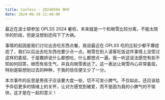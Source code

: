 ```yaml
---
title: Confess - 20240504 争吵
date: 2024-06-10 21:40:00
---
```


最近在波士顿参加 OPLSS 2024 暑校，本来就是一个和琬雪比较分离，不能太陪伴的阶段，但是没想到还闯下了大祸。

事情的起因是我们讨论出去吃东西点餐，我说最近在 OPLSS 吃的比较少都不爆痘痘了，我们以后出去吃东西也要少点一点。琬雪在别人请客吃饭这件事情上没受过这样的委屈，于是撒娇说什么都想吃，什么都想点一遍。我一听这说法感觉有些不知如何回答，继而有些生气，并且向琬雪表达了。这一表达让琬雪内心非常委屈，特别是联想到过去的种种，于我的信任便又少了一分。

本次事件的反思是男孩子应该要大度一些，切不可发小脾气。不仅如此，还应该给予伴侣更多的情绪上的关怀，让对方感觉到被爱，而不是因为我的小脾气的不愉快，这才是在一起的意义！
